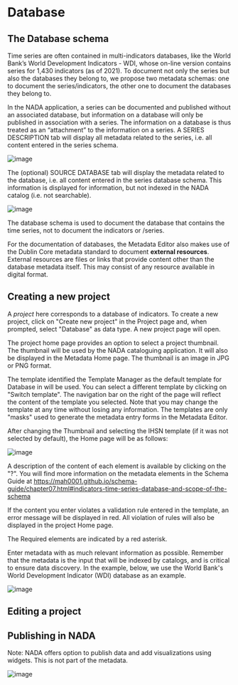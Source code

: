 # Database

## The Database schema

Time series are often contained in multi-indicators databases, like the World Bank’s World Development Indicators - WDI, whose on-line version contains series for 1,430 indicators (as of 2021). To document not only the series but also the databases they belong to, we propose two metadata schemas: one to document the series/indicators, the other one to document the databases they belong to.

In the NADA application, a series can be documented and published without an associated database, but information on a database will only be published in association with a series. The information on a database is thus treated as an “attachment” to the information on a series. A SERIES DESCRIPTION tab will display all metadata related to the series, i.e. all content entered in the series schema.

![image](https://user-images.githubusercontent.com/35276300/217082799-d2cd213c-7c0f-4503-9917-b4a3f09a6796.png)

The (optional) SOURCE DATABASE tab will display the metadata related to the database, i.e. all content entered in the series database schema. This information is displayed for information, but not indexed in the NADA catalog (i.e. not searchable).

![image](https://user-images.githubusercontent.com/35276300/217082831-f29fd693-3980-4407-97d4-f6c4741ef245.png)

The database schema is used to document the database that contains the time series, not to document the indicators or /series.

For the documentation of databases, the Metadata Editor also makes use of the Dublin Core metadata standard to document **external resources**. External resources are files or links that provide content other than the database metadata itself. This may consist of any resource available in digital format.

## Creating a new project

A *project* here corresponds to a database of indicators. To create a new project, click on "Create new project" in the Project page and, when prompted, select "Database" as data type. A new project page will open.

The project home page provides an option to select a project thumbnail. The thumbnail will be used by the NADA cataloguing application. It will also be displayed in the Metadata Home page. The thumbnail is an image in JPG or PNG format.

The template identified the Template Manager as the default template for Database in will be used. You can select a different template by clicking on "Switch template". The navigation bar on the right of the page will reflect the content of the template you selected. Note that you may change the template at any time without losing any information. The templates are only "masks" used to generate the metadata entry forms in the Metadata Editor.

After changing the Thumbnail and selecting the IHSN template (if it was not selected by default), the Home page will be as follows:

![image](https://user-images.githubusercontent.com/35276300/217083307-d39ac23a-d3d4-4b74-8616-fe46c8f32268.png)

A description of the content of each element is available by clicking on the "?". You will find more information on the metadata elements in the Schema Guide at https://mah0001.github.io/schema-guide/chapter07.html#indicators-time-series-database-and-scope-of-the-schema

If the content you enter violates a validation rule entered in the template, an error message will be displayed in red. All violation of rules will also be displayed in the project Home page.

The Required elements are indicated by a red asterisk.

Enter metadata with as much relevant information as possible. Remember that the metadata is the input that will be indexed by catalogs, and is critical to ensure data discovery. In the example, below, we use the World Bank's World Development Indicator (WDI) database as an example. 

![image](https://user-images.githubusercontent.com/35276300/217087648-14c1b83b-f9e4-4784-a4ea-17b5133d4484.png)


## Editing a project


## Publishing in NADA

Note: NADA offers option to publish data and add visualizations using widgets. This is not part of the metadata.

![image](https://user-images.githubusercontent.com/35276300/217015089-c28370c9-1650-4292-8af9-c82962c944f3.png)


